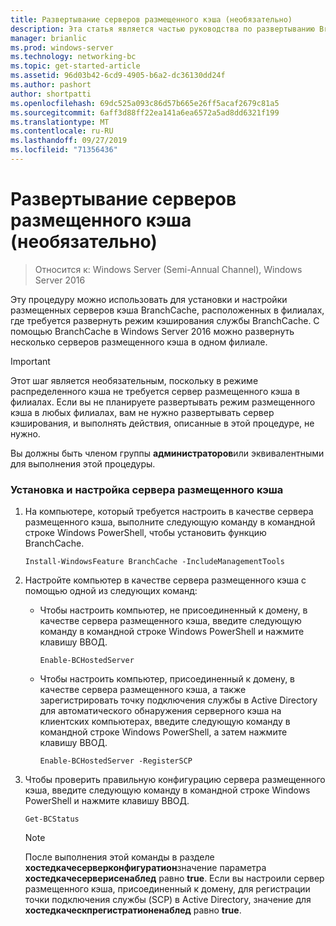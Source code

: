 ```yaml
---
title: Развертывание серверов размещенного кэша (необязательно)
description: Эта статья является частью руководства по развертыванию BranchCache для Windows Server 2016, в котором показано, как развернуть BranchCache в распределенном и размещенном режимах кэша для оптимизации использования пропускной способности глобальной сети в филиалах.
manager: brianlic
ms.prod: windows-server
ms.technology: networking-bc
ms.topic: get-started-article
ms.assetid: 96d03b42-6cd9-4905-b6a2-dc36130dd24f
ms.author: pashort
author: shortpatti
ms.openlocfilehash: 69dc525a093c86d57b665e26ff5acaf2679c81a5
ms.sourcegitcommit: 6aff3d88ff22ea141a6ea6572a5ad8dd6321f199
ms.translationtype: MT
ms.contentlocale: ru-RU
ms.lasthandoff: 09/27/2019
ms.locfileid: "71356436"
---
```

# <a name="deploy-hosted-cache-servers-optional"></a>Развертывание серверов размещенного кэша (необязательно)

>Относится к: Windows Server (Semi-Annual Channel), Windows Server 2016

Эту процедуру можно использовать для установки и настройки размещенных серверов кэша BranchCache, расположенных в филиалах, где требуется развернуть режим кэширования службы BranchCache. С помощью BranchCache в Windows Server 2016 можно развернуть несколько серверов размещенного кэша в одном филиале.  
  
> [!IMPORTANT]  
> Этот шаг является необязательным, поскольку в режиме распределенного кэша не требуется сервер размещенного кэша в филиалах. Если вы не планируете развертывать режим размещенного кэша в любых филиалах, вам не нужно развертывать сервер кэширования, и выполнять действия, описанные в этой процедуре, не нужно.  
  
Вы должны быть членом группы **администраторов**или эквивалентными для выполнения этой процедуры.  
  
### <a name="to-install-and-configure-a-hosted-cache-server"></a>Установка и настройка сервера размещенного кэша  
  
1.  На компьютере, который требуется настроить в качестве сервера размещенного кэша, выполните следующую команду в командной строке Windows PowerShell, чтобы установить функцию BranchCache.  
  
    `Install-WindowsFeature BranchCache -IncludeManagementTools`  
  
2.  Настройте компьютер в качестве сервера размещенного кэша с помощью одной из следующих команд:  
  
    -   Чтобы настроить компьютер, не присоединенный к домену, в качестве сервера размещенного кэша, введите следующую команду в командной строке Windows PowerShell и нажмите клавишу ВВОД.  
  
        `Enable-BCHostedServer`  
  
    -   Чтобы настроить компьютер, присоединенный к домену, в качестве сервера размещенного кэша, а также зарегистрировать точку подключения службы в Active Directory для автоматического обнаружения серверного кэша на клиентских компьютерах, введите следующую команду в командной строке Windows PowerShell, а затем нажмите клавишу ВВОД.  
  
        `Enable-BCHostedServer -RegisterSCP`  
  
3.  Чтобы проверить правильную конфигурацию сервера размещенного кэша, введите следующую команду в командной строке Windows PowerShell и нажмите клавишу ВВОД.  
  
    `Get-BCStatus`  
  
    > [!NOTE]  
    > После выполнения этой команды в разделе **хостедкачесерверконфигуратион**значение параметра **хостедкачесерверисенаблед** равно **true**. Если вы настроили сервер размещенного кэша, присоединенный к домену, для регистрации точки подключения службы (SCP) в Active Directory, значение для **хостедкаческпрегистратионенаблед** равно **true**.  
  

